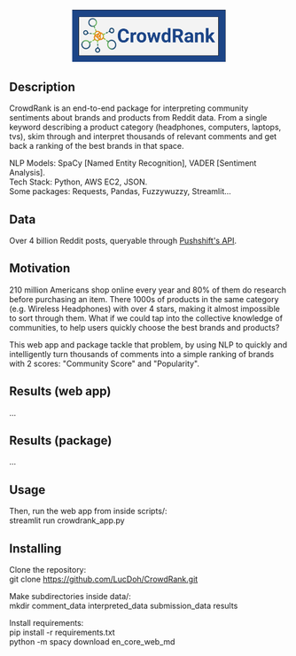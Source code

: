 <p align="center">
<img width="55%" src='static/CrowdRank_Logo.png'>
</p>

## Description
CrowdRank is an end-to-end package for interpreting community sentiments about brands and products from Reddit data. From a single keyword describing a product category (headphones, computers, laptops, tvs), skim through and interpret thousands of relevant comments and get back a ranking of the best brands in that space.


NLP Models: SpaCy [Named Entity Recognition], VADER [Sentiment Analysis].  
Tech Stack: Python, AWS EC2, JSON.  
Some packages: Requests, Pandas, Fuzzywuzzy, Streamlit...

## Data
Over 4 billion Reddit posts, queryable through [Pushshift's API](https://reddit-api.readthedocs.io/en/latest/).

## Motivation
210 million Americans shop online every year and 80% of them do research before purchasing an item. There 1000s of products in the same category (e.g. Wireless Headphones) with over 4 stars, making it almost impossible to sort through them. What if we could tap into the collective knowledge of communities, to help users quickly choose the best brands and products?

This web app and package tackle that problem, by using NLP to quickly and intelligently turn thousands of comments into a simple ranking of brands with 2 scores: "Community Score" and "Popularity".

## Results (web app)
...  
## Results (package)
...  
## Usage
Then, run the web app from inside scripts/:  
streamlit run crowdrank_app.py

## Installing
Clone the repository:  
git clone https://github.com/LucDoh/CrowdRank.git  

Make subdirectories inside data/:  
mkdir comment_data interpreted_data submission_data results

Install requirements:  
pip install -r requirements.txt  
python -m spacy download en_core_web_md




